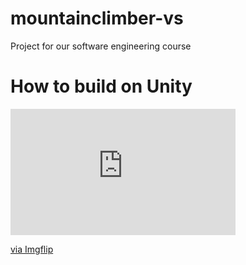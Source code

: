 # mountainclimber-vs
Project for our software engineering course

# How to build on Unity
<div style="width:360px;max-width:100%;"><div style="height:0;padding-bottom:56.11%;position:relative;"><iframe width="360" height="202" style="position:absolute;top:0;left:0;width:100%;height:100%;" frameBorder="0" src="https://imgflip.com/embed/3xfb6x"></iframe></div><p><a href="https://imgflip.com/gif/3xfb6x">via Imgflip</a></p></div>
